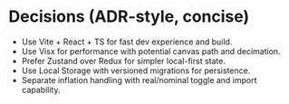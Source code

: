 # Decisions (ADR-style, concise)

- Use Vite + React + TS for fast dev experience and build.
- Use Visx for performance with potential canvas path and decimation.
- Prefer Zustand over Redux for simpler local-first state.
- Use Local Storage with versioned migrations for persistence.
- Separate inflation handling with real/nominal toggle and import capability.
